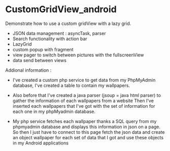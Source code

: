 CustomGridView_android
======================

Demonstrate how to use a custom gridView with a lazy grid.

- JSON data management : asyncTask, parser
- Search functionality with action bar
- LazyGrid
- custom popup with fragment
- view pager to switch between pictures with the fullscreenView
- data send between views


Addional information :

- I've created a custom php service to get data from my PhpMyAdmin database, I've created a table to contain my wallpapers.

- Also before that I've created a java parser (jsoup = java html parser) to gather the information of each wallpapers from a website Then I've inserted each wallpapers that I've got with the set of information for each one in my phpMyadmin database. 

- My php service fetches each wallpaper thanks a SQL query from my phpmyadmin database and displays this information in json on a page. So then I just have to connect to this page fetch the json data and create an object wallpaper for each set of data that I got and use these objects in my Android applications
